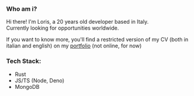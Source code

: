 ### Who am i?
Hi there! I'm Loris, a 20 years old developer based in Italy.  
Currently looking for opportunities worldwide.  

If you want to know more, you'll find a restricted version of my CV (both in italian and english) on my [portfolio](www.loriscuntreri.com) (not online, for now)


### **Tech Stack:**
 - Rust
 - JS/TS (Node, Deno)
 - MongoDB
